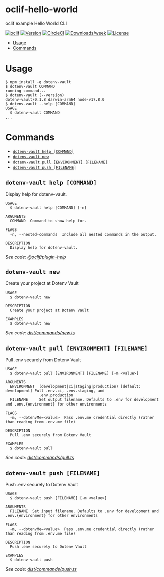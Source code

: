 oclif-hello-world
=================

oclif example Hello World CLI

[![oclif](https://img.shields.io/badge/cli-oclif-brightgreen.svg)](https://oclif.io)
[![Version](https://img.shields.io/npm/v/oclif-hello-world.svg)](https://npmjs.org/package/oclif-hello-world)
[![CircleCI](https://circleci.com/gh/oclif/hello-world/tree/main.svg?style=shield)](https://circleci.com/gh/oclif/hello-world/tree/main)
[![Downloads/week](https://img.shields.io/npm/dw/oclif-hello-world.svg)](https://npmjs.org/package/oclif-hello-world)
[![License](https://img.shields.io/npm/l/oclif-hello-world.svg)](https://github.com/oclif/hello-world/blob/main/package.json)

<!-- toc -->
* [Usage](#usage)
* [Commands](#commands)
<!-- tocstop -->
# Usage
<!-- usage -->
```sh-session
$ npm install -g dotenv-vault
$ dotenv-vault COMMAND
running command...
$ dotenv-vault (--version)
dotenv-vault/0.1.8 darwin-arm64 node-v17.8.0
$ dotenv-vault --help [COMMAND]
USAGE
  $ dotenv-vault COMMAND
...
```
<!-- usagestop -->
# Commands
<!-- commands -->
* [`dotenv-vault help [COMMAND]`](#dotenv-vault-help-command)
* [`dotenv-vault new`](#dotenv-vault-new)
* [`dotenv-vault pull [ENVIRONMENT] [FILENAME]`](#dotenv-vault-pull-environment-filename)
* [`dotenv-vault push [FILENAME]`](#dotenv-vault-push-filename)

## `dotenv-vault help [COMMAND]`

Display help for dotenv-vault.

```
USAGE
  $ dotenv-vault help [COMMAND] [-n]

ARGUMENTS
  COMMAND  Command to show help for.

FLAGS
  -n, --nested-commands  Include all nested commands in the output.

DESCRIPTION
  Display help for dotenv-vault.
```

_See code: [@oclif/plugin-help](https://github.com/oclif/plugin-help/blob/v5.1.12/src/commands/help.ts)_

## `dotenv-vault new`

Create your project at Dotenv Vault

```
USAGE
  $ dotenv-vault new

DESCRIPTION
  Create your project at Dotenv Vault

EXAMPLES
  $ dotenv-vault new
```

_See code: [dist/commands/new.ts](https://github.com/dotenv-org/dotenv-vault/blob/v0.1.8/dist/commands/new.ts)_

## `dotenv-vault pull [ENVIRONMENT] [FILENAME]`

Pull .env securely from Dotenv Vault

```
USAGE
  $ dotenv-vault pull [ENVIRONMENT] [FILENAME] [-m <value>]

ARGUMENTS
  ENVIRONMENT  (development|ci|staging|production) [default: development] Pull .env.ci, .env.staging, and
               .env.production
  FILENAME     Set output filename. Defaults to .env for development and .env.{environment} for other environments

FLAGS
  -m, --dotenvMe=<value>  Pass .env.me credential directly (rather than reading from .env.me file)

DESCRIPTION
  Pull .env securely from Dotenv Vault

EXAMPLES
  $ dotenv-vault pull
```

_See code: [dist/commands/pull.ts](https://github.com/dotenv-org/dotenv-vault/blob/v0.1.8/dist/commands/pull.ts)_

## `dotenv-vault push [FILENAME]`

Push .env securely to Dotenv Vault

```
USAGE
  $ dotenv-vault push [FILENAME] [-m <value>]

ARGUMENTS
  FILENAME  Set input filename. Defaults to .env for development and .env.{environment} for other environments

FLAGS
  -m, --dotenvMe=<value>  Pass .env.me credential directly (rather than reading from .env.me file)

DESCRIPTION
  Push .env securely to Dotenv Vault

EXAMPLES
  $ dotenv-vault push
```

_See code: [dist/commands/push.ts](https://github.com/dotenv-org/dotenv-vault/blob/v0.1.8/dist/commands/push.ts)_
<!-- commandsstop -->
